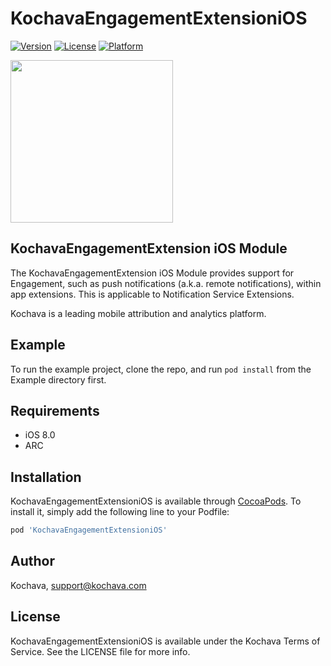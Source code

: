 # KochavaEngagementExtensioniOS

[![Version](https://img.shields.io/cocoapods/v/KochavaEngagementExtensioniOS.svg?style=flat)](https://cocoapods.org/pods/KochavaEngagementExtensioniOS)
[![License](https://img.shields.io/cocoapods/l/KochavaEngagementExtensioniOS.svg?style=flat)](https://cocoapods.org/pods/KochavaEngagementExtensioniOS)
[![Platform](https://img.shields.io/cocoapods/p/KochavaEngagementExtensioniOS.svg?style=flat)](https://cocoapods.org/pods/KochavaEngagementExtensioniOS)

<img src="https://storage.googleapis.com/kochava-web/2016/07/Kochava-horizontal-black-800x154.png" width="260" />

## KochavaEngagementExtension iOS Module

The KochavaEngagementExtension iOS Module provides support for Engagement, such as push notifications (a.k.a. remote notifications), within app extensions.  This is applicable to Notification Service Extensions.

Kochava is a leading mobile attribution and analytics platform.

## Example

To run the example project, clone the repo, and run `pod install` from the Example directory first.

## Requirements

* iOS 8.0
* ARC

## Installation

KochavaEngagementExtensioniOS is available through [CocoaPods](https://cocoapods.org). To install
it, simply add the following line to your Podfile:

```ruby
pod 'KochavaEngagementExtensioniOS'
```

## Author

Kochava, support@kochava.com

## License

KochavaEngagementExtensioniOS is available under the Kochava Terms of Service. See the LICENSE file for more info.
